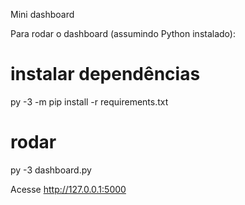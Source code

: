Mini dashboard

Para rodar o dashboard (assumindo Python instalado):

# instalar dependências
py -3 -m pip install -r requirements.txt

# rodar
py -3 dashboard.py

Acesse http://127.0.0.1:5000
